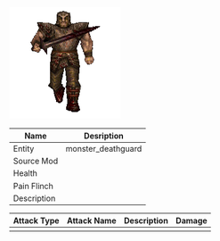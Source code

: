 ![Monster Picture](assets/img/knight_deathguard.png)

|Name  |Desription|
|------|-------------|
|Entity|monster_deathguard|
|Source Mod||
|Health||
|Pain Flinch||
|Description||

|Attack Type|Attack Name|Description|Damage|
|-----------|-----------|-----------|------|
||||